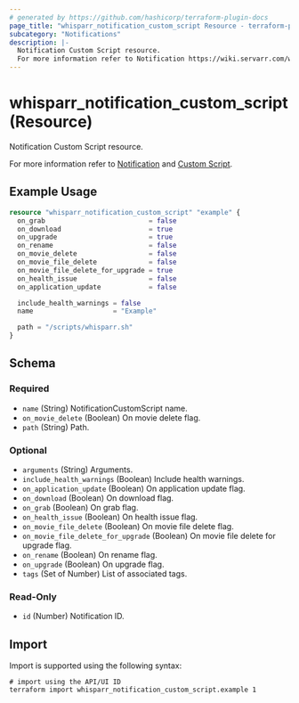 ```yaml
---
# generated by https://github.com/hashicorp/terraform-plugin-docs
page_title: "whisparr_notification_custom_script Resource - terraform-provider-whisparr"
subcategory: "Notifications"
description: |-
  Notification Custom Script resource.
  For more information refer to Notification https://wiki.servarr.com/whisparr/settings#connect and Custom Script https://wiki.servarr.com/whisparr/supported#customscript.
---
```


# whisparr_notification_custom_script (Resource)

<!-- subcategory:Notifications -->Notification Custom Script resource.
For more information refer to [Notification](https://wiki.servarr.com/whisparr/settings#connect) and [Custom Script](https://wiki.servarr.com/whisparr/supported#customscript).

## Example Usage

```terraform
resource "whisparr_notification_custom_script" "example" {
  on_grab                          = false
  on_download                      = true
  on_upgrade                       = true
  on_rename                        = false
  on_movie_delete                  = false
  on_movie_file_delete             = false
  on_movie_file_delete_for_upgrade = true
  on_health_issue                  = false
  on_application_update            = false

  include_health_warnings = false
  name                    = "Example"

  path = "/scripts/whisparr.sh"
}
```

<!-- schema generated by tfplugindocs -->
## Schema

### Required

- `name` (String) NotificationCustomScript name.
- `on_movie_delete` (Boolean) On movie delete flag.
- `path` (String) Path.

### Optional

- `arguments` (String) Arguments.
- `include_health_warnings` (Boolean) Include health warnings.
- `on_application_update` (Boolean) On application update flag.
- `on_download` (Boolean) On download flag.
- `on_grab` (Boolean) On grab flag.
- `on_health_issue` (Boolean) On health issue flag.
- `on_movie_file_delete` (Boolean) On movie file delete flag.
- `on_movie_file_delete_for_upgrade` (Boolean) On movie file delete for upgrade flag.
- `on_rename` (Boolean) On rename flag.
- `on_upgrade` (Boolean) On upgrade flag.
- `tags` (Set of Number) List of associated tags.

### Read-Only

- `id` (Number) Notification ID.

## Import

Import is supported using the following syntax:

```shell
# import using the API/UI ID
terraform import whisparr_notification_custom_script.example 1
```
